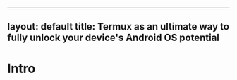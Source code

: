 
----
layout: default
title: Termux as an ultimate way to fully unlock your device's Android OS potential
----

# Intro

